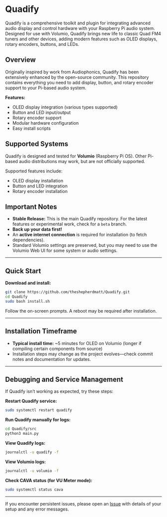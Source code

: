 # Quadify

Quadify is a comprehensive toolkit and plugin for integrating advanced audio display and control hardware with your Raspberry Pi audio system. Designed for use with Volumio, Quadify brings new life to classic Quad FM4 tuners and other devices, adding modern features such as OLED displays, rotary encoders, buttons, and LEDs.

## Overview

Originally inspired by work from Audiophonics, Quadify has been extensively enhanced by the open-source community.
This repository contains everything you need to add display, button, and rotary encoder support to your Pi-based audio system.

**Features:**

* OLED display integration (various types supported)
* Button and LED input/output
* Rotary encoder support
* Modular hardware configuration
* Easy install scripts

## Supported Systems

Quadify is designed and tested for **Volumio** (Raspberry Pi OS).
Other Pi-based audio distributions may work, but are not officially supported.

Supported features include:

* OLED display installation
* Button and LED integration
* Rotary encoder installation

## Important Notes

* **Stable Release:** This is the main Quadify repository. For the latest features or experimental work, check for a `beta` branch.
* **Back up your data first!**
* An **active internet connection** is required for installation (to fetch dependencies).
* Standard Volumio settings are preserved, but you may need to use the Volumio Web UI for some system or audio settings.

---

## Quick Start

**Download and install:**

```bash
git clone https://github.com/theshepherdmatt/Quadify.git
cd Quadify
sudo bash install.sh
```

Follow the on-screen prompts. A reboot may be required after installation.

---

## Installation Timeframe

* **Typical install time:** \~5 minutes for OLED on Volumio (longer if compiling certain components from source)
* Installation steps may change as the project evolves—check commit notes and documentation for updates.

---

## Debugging and Service Management

If Quadify isn’t working as expected, try these steps:

**Restart Quadify service:**

```bash
sudo systemctl restart quadify
```

**Run Quadify manually for logs:**

```bash
cd Quadify/src
python3 main.py
```

**View Quadify logs:**

```bash
journalctl -u quadify -f
```

**View Volumio logs:**

```bash
journalctl -u volumio -f
```

**Check CAVA status (for VU Meter mode):**

```bash
sudo systemctl status cava
```

---

If you encounter persistent issues, please open an [Issue](https://github.com/theshepherdmatt/Quadify/issues) with details of your setup and any error messages.
